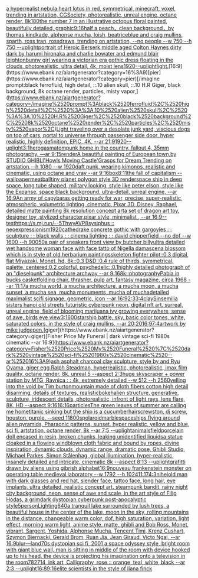 [](https://www.ebank.nz/aiartgenerator?category=)[a hyperrealist nebula heart lotus in red, symmetrical, minecraft, voxel, trending in artstation, CGSociety, photorealistic, unreal engine, octane render, 8k](https://www.ebank.nz/aiartgenerator?category=a%2520hyperrealist%2520nebula%2520heart%2520lotus%2520in%2520red%2C%2520symmetrical%2C%2520minecraft%2C%2520voxel%2C%2520trending%2520in%2520artstation%2C%2520CGSociety%2C%2520photorealistic%2C%2520unreal%2520engine%2C%2520octane%2520render%2C%25208k)[180](https://www.ebank.nz/aiartgenerator?category=180)[the number 7 in an illustrative octopus floral painted, beautifully detailed, graphic](https://www.ebank.nz/aiartgenerator?category=the%2520number%25207%2520in%2520an%2520illustrative%2520octopus%2520floral%2520painted%2C%2520beautifully%2520detailed%2C%2520graphic)[9:16](https://www.ebank.nz/aiartgenerator?category=9%3A16)[half a peach，clean background，by thomas kindkade, alphonse mucha, loish, beatriceblue and craig mullins, sparth, ross tran, rossdraws, trending on artstation, --no people --w 750 --h 750 --uplight](https://www.ebank.nz/aiartgenerator?category=half%2520a%2520peach%EF%BC%8Cclean%2520background%EF%BC%8Cby%2520thomas%2520kindkade%2C%2520alphonse%2520mucha%2C%2520loish%2C%2520beatriceblue%2520and%2520craig%2520mullins%2C%2520sparth%2C%2520ross%2520tran%2C%2520rossdraws%2C%2520trending%2520on%2520artstation%2C%2520--no%2520people%2520--w%2520750%2520--h%2520750%2520--uplight)[portrait of Heroic Berserk middle aged Colton Haynes dirty dark by harumi hironaka and charlie bowater and edmund blair leighton](https://www.ebank.nz/aiartgenerator?category=portrait%2520of%2520Heroic%2520Berserk%2520middle%2520aged%2520Colton%2520Haynes%2520dirty%2520dark%2520by%2520harumi%2520hironaka%2520and%2520charlie%2520bowater%2520and%2520edmund%2520blair%2520leighton)[bunny girl wearing a victorian era gothic dress floating in the clouds, photorealistic, ultra detail, 4k, moist lens](https://www.ebank.nz/aiartgenerator?category=bunny%2520girl%2520wearing%2520a%2520victorian%2520era%2520gothic%2520dress%2520floating%2520in%2520the%2520clouds%2C%2520photorealistic%2C%2520ultra%2520detail%2C%25204k%2C%2520moist%2520lens)[1920](https://www.ebank.nz/aiartgenerator?category=1920)[--uplight](https://www.ebank.nz/aiartgenerator?category=--uplight)[light.](https://www.ebank.nz/aiartgenerator?category=light.)[16:9](https://www.ebank.nz/aiartgenerator?category=16%3A9)[pier](https://www.ebank.nz/aiartgenerator?category=pier)[/imagine prompt:black ferrofluid, high detail, ::.10 alien skull, ::.10 H.R Giger, black background, 8k octane render, particles, misty vapor,](https://www.ebank.nz/aiartgenerator?category=/imagine%2520prompt%3Ablack%2520ferrofluid%2C%2520high%2520detail%2C%2520%3A%3A.10%2520alien%2520skull%2C%2520%3A%3A.10%2520H.R%2520Giger%2C%2520black%2520background%2C%25208k%2520octane%2520render%2C%2520particles%2C%2520misty%2520vapor%2C)[Light traveling over a desolate junk yard, viscious dogs on top of cars, portal to universe through passenger side door, hyper realistic, highly definition, EPIC, 4K, --ar 21:9](https://www.ebank.nz/aiartgenerator?category=Light%2520traveling%2520over%2520a%2520desolate%2520junk%2520yard%2C%2520viscious%2520dogs%2520on%2520top%2520of%2520cars%2C%2520portal%2520to%2520universe%2520through%2520passenger%2520side%2520door%2C%2520hyper%2520realistic%2C%2520highly%2520definition%2C%2520EPIC%2C%25204K%2C%2520--ar%252021%3A9)[1920](https://www.ebank.nz/aiartgenerator?category=1920)[--uplight](https://www.ebank.nz/aiartgenerator?category=--uplight)[3:1](https://www.ebank.nz/aiartgenerator?category=3%3A1)[herogasm](https://www.ebank.nz/aiartgenerator?category=herogasm)[atompunk home in the country, fallout 4, 35mm photography, —ar 9:15](https://www.ebank.nz/aiartgenerator?category=atompunk%2520home%2520in%2520the%2520country%2C%2520fallout%25204%2C%252035mm%2520photography%2C%2520%E2%80%94ar%25209%3A15)[render](https://www.ebank.nz/aiartgenerator?category=render)[A beautiful painting of  European town,by STUDIO GHIBLI'Howls Moving Castle'Grasps for Dream,Trending on artstation,--h 1080 --w 1920](https://www.ebank.nz/aiartgenerator?category=A%2520beautiful%2520painting%2520of%2520%2520European%2520town%2Cby%2520STUDIO%2520GHIBLI%27Howls%2520Moving%2520Castle%27Grasps%2520for%2520Dream%2CTrending%2520on%2520artstation%2C--h%25201080%2520--w%25201920)[daft punk, wearing kimonos, realistic and cinematic, using octane and vray --ar 9:16](https://www.ebank.nz/aiartgenerator?category=daft%2520punk%2C%2520wearing%2520kimonos%2C%2520realistic%2520and%2520cinematic%2C%2520using%2520octane%2520and%2520vray%2520--ar%25209%3A16)[box](https://www.ebank.nz/aiartgenerator?category=box)[8:11](https://www.ebank.nz/aiartgenerator?category=8%3A11)[the fall of capitalism --wallpaper](https://www.ebank.nz/aiartgenerator?category=the%2520fall%2520of%2520capitalism%2520--wallpaper)[meatball](https://www.ebank.nz/aiartgenerator?category=meatball)[tiny planet polygon style 3D render](https://www.ebank.nz/aiartgenerator?category=tiny%2520planet%2520polygon%2520style%25203D%2520render)[space ship in deep space, long tube shaped, military looking, style like peter elson, style like the Expanse, space black background, ultra-detail, unreal engine, --ar 16:9](https://www.ebank.nz/aiartgenerator?category=space%2520ship%2520in%2520deep%2520space%2C%2520long%2520tube%2520shaped%2C%2520military%2520looking%2C%2520style%2520like%2520peter%2520elson%2C%2520style%2520like%2520the%2520Expanse%2C%2520space%2520black%2520background%2C%2520ultra-detail%2C%2520unreal%2520engine%2C%2520--ar%252016%3A9)[An army of capybaras getting ready for war, precise, super-realistic, atmospheric, volumetric lighting, cinematic, Pixar 3D, Disney, Raphael, detailed matte painting 8k resolution concept art](https://www.ebank.nz/aiartgenerator?category=An%2520army%2520of%2520capybaras%2520getting%2520ready%2520for%2520war%2C%2520precise%2C%2520super-realistic%2C%2520atmospheric%2C%2520volumetric%2520lighting%2C%2520cinematic%2C%2520Pixar%25203D%2C%2520Disney%2C%2520Raphael%2C%2520detailed%2520matte%2520painting%25208k%2520resolution%2520concept%2520art)[a set of dragon art toy, designer toy ,stylized character,pixar style, minimalist , --ar 16:9](https://www.ebank.nz/aiartgenerator?category=a%2520set%2520of%2520dragon%2520art%2520toy%2C%2520designer%2520toy%2520%2Cstylized%2520character%2Cpixar%2520style%2C%2520minimalist%2520%2C%2520--ar%252016%3A9)[--test](https://www.ebank.nz/aiartgenerator?category=--test)[<https://s.mj.run/--5ThwyAVP8>](https://www.ebank.nz/aiartgenerator?category=%3Chttps%3A//s.mj.run/--5ThwyAVP8%3E)[sysiphus :: neoexpressionism](https://www.ebank.nz/aiartgenerator?category=sysiphus%2520%3A%3A%2520neoexpressionism)[1920](https://www.ebank.nz/aiartgenerator?category=1920)[cathedrake concrete gothic with gargoyles : : sculpture : : black walls : : cinema lighting : : david chipperfield --no dof --w 1600 --h 900](https://www.ebank.nz/aiartgenerator?category=cathedrake%2520concrete%2520gothic%2520with%2520gargoyles%2520%3A%2520%3A%2520sculpture%2520%3A%2520%3A%2520black%2520walls%2520%3A%2520%3A%2520cinema%2520lighting%2520%3A%2520%3A%2520david%2520chipperfield%2520--no%2520dof%2520--w%25201600%2520--h%2520900)[50](https://www.ebank.nz/aiartgenerator?category=50)[a pair of sneakers front view by butcher billy](https://www.ebank.nz/aiartgenerator?category=a%2520pair%2520of%2520sneakers%2520front%2520view%2520by%2520butcher%2520billy)[ultra detailed wet handsome woman face with face tatto of Nigella damascena blossom which is in style of old herbarium paintings](https://www.ebank.nz/aiartgenerator?category=ultra%2520detailed%2520wet%2520handsome%2520woman%2520face%2520with%2520face%2520tatto%2520of%2520Nigella%2520damascena%2520blossom%2520which%2520is%2520in%2520style%2520of%2520old%2520herbarium%2520paintings)[skeleton fighter pilot::0.3 digital, flat Miyazaki, Monet, hd, 8k::0.3 D&D::0.4 rule of thirds, symmetrical, palette, centered:0.2 colorful, psychedelic::0.1](https://www.ebank.nz/aiartgenerator?category=skeleton%2520fighter%2520pilot%3A%3A0.3%2520digital%2C%2520flat%2520Miyazaki%2C%2520Monet%2C%2520hd%2C%25208k%3A%3A0.3%2520D%26D%3A%3A0.4%2520rule%2520of%2520thirds%2C%2520symmetrical%2C%2520palette%2C%2520centered%3A0.2%2520colorful%2C%2520psychedelic%3A%3A0.1)[highly detailed photograph of an "dieselpunk" architecture archway --ar 9:16](https://www.ebank.nz/aiartgenerator?category=highly%2520detailed%2520photograph%2520of%2520an%2520%22dieselpunk%22%2520architecture%2520archway%2520--ar%25209%3A16)[8k::](https://www.ebank.nz/aiartgenerator?category=8k%3A%3A)[photography](https://www.ebank.nz/aiartgenerator?category=photography)[Pabla in bucks casket](https://www.ebank.nz/aiartgenerator?category=Pabla%2520in%2520bucks%2520casket)[folding chair, thrasher, pulp art, fantasy magazine, circa 1968 --ar 11:17](https://www.ebank.nz/aiartgenerator?category=folding%2520chair%2C%2520thrasher%2C%2520pulp%2520art%2C%2520fantasy%2520magazine%2C%2520circa%25201968%2520--ar%252011%3A17)[a mucha world, a mucha architecture, a mucha moon, a mucha sunset, a mucha sea, mucha monuments, mucha of mucha](https://www.ebank.nz/aiartgenerator?category=a%2520mucha%2520world%2C%2520a%2520mucha%2520architecture%2C%2520a%2520mucha%2520moon%2C%2520a%2520mucha%2520sunset%2C%2520a%2520mucha%2520sea%2C%2520mucha%2520monuments%2C%2520mucha%2520of%2520mucha)[detailed maximalist scifi signage, geometric, icon --ar 16:9](https://www.ebank.nz/aiartgenerator?category=detailed%2520maximalist%2520scifi%2520signage%2C%2520geometric%2C%2520icon%2520--ar%252016%3A9)[2:3](https://www.ebank.nz/aiartgenerator?category=2%3A3)[3:4](https://www.ebank.nz/aiartgenerator?category=3%3A4)[clay](https://www.ebank.nz/aiartgenerator?category=clay)[Sinsemilia sisters hanoi old streets futuristic cyberpunk neon, digital nft art. surreal, unreal engine, field of blooming marijuana ivy growing everywhere, sense of awe, birds eye view](https://www.ebank.nz/aiartgenerator?category=Sinsemilia%2520sisters%2520hanoi%2520old%2520streets%2520futuristic%2520cyberpunk%2520neon%2C%2520digital%2520nft%2520art.%2520surreal%2C%2520unreal%2520engine%2C%2520field%2520of%2520blooming%2520marijuana%2520ivy%2520growing%2520everywhere%2C%2520sense%2520of%2520awe%2C%2520birds%2520eye%2520view)[3:1](https://www.ebank.nz/aiartgenerator?category=3%3A1)[600](https://www.ebank.nz/aiartgenerator?category=600)[starship battle, sky, basic color tones, white, saturated colors, in the style of craig mullins, --ar 20:20](https://www.ebank.nz/aiartgenerator?category=starship%2520battle%2C%2520sky%2C%2520basic%2520color%2520tones%2C%2520white%2C%2520saturated%2520colors%2C%2520in%2520the%2520style%2520of%2520craig%2520mullins%2C%2520--ar%252020%3A20)[16:9](https://www.ebank.nz/aiartgenerator?category=16%3A9)[7:4](https://www.ebank.nz/aiartgenerator?category=7%3A4)[artwork by mike judge](https://www.ebank.nz/aiartgenerator?category=artwork%2520by%2520mike%2520judge)[pen.](https://www.ebank.nz/aiartgenerator?category=pen.)[giger](https://www.ebank.nz/aiartgenerator?category=giger)[Fisher Price My Funeral | dark vintage sci-fi 1980s cinematic --ar 16:9](https://www.ebank.nz/aiartgenerator?category=Fisher%2520Price%2520My%2520Funeral%2520%7C%2520dark%2520vintage%2520sci-fi%25201980s%2520cinematic%2520--ar%252016%3A9)[ash asphalt charcoal clay sculpture, style by and Ryu Oyama, giger egg Ralph Steadman, hyperrealistic, photorealistic, imax film quality, octane render, 8k, unreal 5 --aspect 2:3](https://www.ebank.nz/aiartgenerator?category=ash%2520asphalt%2520charcoal%2520clay%2520sculpture%2C%2520style%2520by%2520and%2520Ryu%2520Oyama%2C%2520giger%2520egg%2520Ralph%2520Steadman%2C%2520hyperrealistic%2C%2520photorealistic%2C%2520imax%2520film%2520quality%2C%2520octane%2520render%2C%25208k%2C%2520unreal%25205%2520--aspect%25202%3A3)[huge skyscraper + power station by MTG, Ravnica : : 4k, extremely detailed --w 512 --h 2560](https://www.ebank.nz/aiartgenerator?category=huge%2520skyscraper%2520%2B%2520power%2520station%2520by%2520MTG%2C%2520Ravnica%2520%3A%2520%3A%25204k%2C%2520extremely%2520detailed%2520--w%2520512%2520--h%25202560)[yelling into the void by Tim burton](https://www.ebank.nz/aiartgenerator?category=yelling%2520into%2520the%2520void%2520by%2520Tim%2520burton)[mountain made of cloth fibers cotton high detail disarming, details of textures, realistic](https://www.ebank.nz/aiartgenerator?category=mountain%2520made%2520of%2520cloth%2520fibers%2520cotton%2520high%2520detail%2520disarming%2C%2520details%2520of%2520textures%2C%2520realistic)[bokeh](https://www.ebank.nz/aiartgenerator?category=bokeh)[alien structure, generative, sculpture, iridescent details, photorealistic, infront of light rays, lens flare, 8K, HD --aspect 9:16](https://www.ebank.nz/aiartgenerator?category=alien%2520structure%2C%2520generative%2C%2520sculpture%2C%2520iridescent%2520details%2C%2520photorealistic%2C%2520infront%2520of%2520light%2520rays%2C%2520lens%2520flare%2C%25208K%2C%2520HD%2520--aspect%25209%3A16)[16:16](https://www.ebank.nz/aiartgenerator?category=16%3A16)[particles](https://www.ebank.nz/aiartgenerator?category=particles)[The green leaves of summer are calling me home](https://www.ebank.nz/aiartgenerator?category=The%2520green%2520leaves%2520of%2520summer%2520are%2520calling%2520me%2520home)[titanic sinking but the ship is a cucumber](https://www.ebank.nz/aiartgenerator?category=titanic%2520sinking%2520but%2520the%2520ship%2520is%2520a%2520cucumber)[hair](https://www.ebank.nz/aiartgenerator?category=hair)[screwston, dj screw, houston. purple. --seed 1](https://www.ebank.nz/aiartgenerator?category=screwston%2C%2520dj%2520screw%2C%2520houston.%2520purple.%2520--seed%25201)[1800s](https://www.ebank.nz/aiartgenerator?category=1800s)[polaroid](https://www.ebank.nz/aiartgenerator?category=polaroid)[marble](https://www.ebank.nz/aiartgenerator?category=marble)[spaceships flying around alien pyramids, Pharaonic patterns, sunset, hyper realistic, yellow and blue, sci fi, artstation, octane render, 8k --ar 7:5 --uplight](https://www.ebank.nz/aiartgenerator?category=spaceships%2520flying%2520around%2520alien%2520pyramids%2C%2520Pharaonic%2520patterns%2C%2520sunset%2C%2520hyper%2520realistic%2C%2520yellow%2520and%2520blue%2C%2520sci%2520fi%2C%2520artstation%2C%2520octane%2520render%2C%25208k%2520--ar%25207%3A5%2520--uplight)[animals](https://www.ebank.nz/aiartgenerator?category=animals)[field](https://www.ebank.nz/aiartgenerator?category=field)[porcelain doll encased in resin, broken chunks, leaking unidentified liquids](https://www.ebank.nz/aiartgenerator?category=porcelain%2520doll%2520encased%2520in%2520resin%2C%2520broken%2520chunks%2C%2520leaking%2520unidentified%2520liquids)[a statue cloaked in a flowing windblown cloth fabric and bound by ropes, divine inspiration, dynamic clouds, dynamic range, dramatic pose, Ghibli Studio, Michael Parkes, Simon Stålenhag, global illumination, hyper-realistic, insanely detailed and intricate, cinematic 8k --aspect 8:13 --uplight](https://www.ebank.nz/aiartgenerator?category=a%2520statue%2520cloaked%2520in%2520a%2520flowing%2520windblown%2520cloth%2520fabric%2520and%2520bound%2520by%2520ropes%2C%2520divine%2520inspiration%2C%2520dynamic%2520clouds%2C%2520dynamic%2520range%2C%2520dramatic%2520pose%2C%2520Ghibli%2520Studio%2C%2520Michael%2520Parkes%2C%2520Simon%2520St%C3%A5lenhag%2C%2520global%2520illumination%2C%2520hyper-realistic%2C%2520insanely%2520detailed%2520and%2520intricate%2C%2520cinematic%25208k%2520--aspect%25208%3A13%2520--uplight)[grafitti drawn by aliens using gibrish alphabet](https://www.ebank.nz/aiartgenerator?category=grafitti%2520drawn%2520by%2520aliens%2520using%2520gibrish%2520alphabet)[16:9](https://www.ebank.nz/aiartgenerator?category=16%3A9)[nouveau,](https://www.ebank.nz/aiartgenerator?category=nouveau%2C)[frankenstein monster on operating table medieval laboratory --w 1792 --h 1024](https://www.ebank.nz/aiartgenerator?category=frankenstein%2520monster%2520on%2520operating%2520table%2520medieval%2520laboratory%2520--w%25201792%2520--h%25201024)[11:17](https://www.ebank.nz/aiartgenerator?category=11%3A17)[4:3](https://www.ebank.nz/aiartgenerator?category=4%3A3)[nihei](https://www.ebank.nz/aiartgenerator?category=nihei)[old man with dark glasses and red hat, slender face, tattoo face, long hair, eye implants, ultra detailed, realistic concept art. steampunk bandit, rainy night city background, neon, sense of awe and scale, in the art style of Filip Hodas, a grimdark dystopian cyberpunk post-apocalyptic style](https://www.ebank.nz/aiartgenerator?category=old%2520man%2520with%2520dark%2520glasses%2520and%2520red%2520hat%2C%2520slender%2520face%2C%2520tattoo%2520face%2C%2520long%2520hair%2C%2520eye%2520implants%2C%2520ultra%2520detailed%2C%2520realistic%2520concept%2520art.%2520steampunk%2520bandit%2C%2520rainy%2520night%2520city%2520background%2C%2520neon%2C%2520sense%2520of%2520awe%2520and%2520scale%2C%2520in%2520the%2520art%2520style%2520of%2520Filip%2520Hodas%2C%2520a%2520grimdark%2520dystopian%2520cyberpunk%2520post-apocalyptic%2520style)[5](https://www.ebank.nz/aiartgenerator?category=5)[person](https://www.ebank.nz/aiartgenerator?category=person)[Lighting](https://www.ebank.nz/aiartgenerator?category=Lighting)[640](https://www.ebank.nz/aiartgenerator?category=640)[a tranquil lake surrounded by lush trees, a beautiful house in the center of the lake, moon in the sky, rolling mountains in the distance, changeable warm color, dof, high saturation, variation, light effect, morning warm light, anime style, matte, ghibli and Bob Ross, Monet, vibrant, Sargent, Yoshida, Alphonse Mucha, Tencent Timi, Krenz Cushart, Szymon Biernacki, Gerald Brom, Ruan Jia, Jean Giraud, Victo Ngai, --ar 16:9](https://www.ebank.nz/aiartgenerator?category=a%2520tranquil%2520lake%2520surrounded%2520by%2520lush%2520trees%2C%2520a%2520beautiful%2520house%2520in%2520the%2520center%2520of%2520the%2520lake%2C%2520moon%2520in%2520the%2520sky%2C%2520rolling%2520mountains%2520in%2520the%2520distance%2C%2520changeable%2520warm%2520color%2C%2520dof%2C%2520high%2520saturation%2C%2520variation%2C%2520light%2520effect%2C%2520morning%2520warm%2520light%2C%2520anime%2520style%2C%2520matte%2C%2520ghibli%2520and%2520Bob%2520Ross%2C%2520Monet%2C%2520vibrant%2C%2520Sargent%2C%2520Yoshida%2C%2520Alphonse%2520Mucha%2C%2520Tencent%2520Timi%2C%2520Krenz%2520Cushart%2C%2520Szymon%2520Biernacki%2C%2520Gerald%2520Brom%2C%2520Ruan%2520Jia%2C%2520Jean%2520Giraud%2C%2520Victo%2520Ngai%2C%2520--ar%252016%3A9)[blur](https://www.ebank.nz/aiartgenerator?category=blur)[—land](https://www.ebank.nz/aiartgenerator?category=%E2%80%94land)[70s dystopian sci fi, 2001 a space odyssey style, bright room with giant blue wall, man is sitting in middle of the room with device hooked up to his head, the device is projecting his imagination onto a television in the room](https://www.ebank.nz/aiartgenerator?category=70s%2520dystopian%2520sci%2520fi%2C%25202001%2520a%2520space%2520odyssey%2520style%2C%2520bright%2520room%2520with%2520giant%2520blue%2520wall%2C%2520man%2520is%2520sitting%2520in%2520middle%2520of%2520the%2520room%2520with%2520device%2520hooked%2520up%2520to%2520his%2520head%2C%2520the%2520device%2520is%2520projecting%2520his%2520imagination%2520onto%2520a%2520television%2520in%2520the%2520room)[782714, ink art, Calligraphy, rose :: orange, teal, white, black --ar 2:3 --uplight](https://www.ebank.nz/aiartgenerator?category=782714%2C%2520ink%2520art%2C%2520Calligraphy%2C%2520rose%2520%3A%3A%2520orange%2C%2520teal%2C%2520white%2C%2520black%2520--ar%25202%3A3%2520--uplight)[16:8](https://www.ebank.nz/aiartgenerator?category=16%3A8)[9:16](https://www.ebank.nz/aiartgenerator?category=9%3A16)[elite scientists in the style of liana finck](https://www.ebank.nz/aiartgenerator?category=elite%2520scientists%2520in%2520the%2520style%2520of%2520liana%2520finck)
